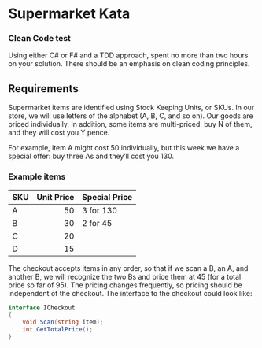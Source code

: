 Supermarket Kata
================

### Clean Code test

Using either C# or F# and a TDD approach, spent no more than two hours on your solution. There should be an emphasis on clean coding principles.

## Requirements
Supermarket items are identified using Stock Keeping Units, or SKUs. In our store, we will use letters of the alphabet (A, B, C, and so on). Our goods are priced individually. In addition, some items are multi-priced: buy N of them, and they will cost you Y pence. 

For example, item A might cost 50 individually, but this week we have a special offer: buy three As and they’ll cost you 130.

### Example items

| SKU | Unit Price | Special Price |
|-----|-----------:|---------------|
| A   | 50     	   | 3 for 130     |
| B   | 30     	   | 2 for 45      |
| C   | 20     	   |               |
| D   | 15     	   |               |


The checkout accepts items in any order, so that if we scan a B, an A, and another B, we will recognize the two Bs and price them at 45 (for a total price so far of 95). The pricing changes frequently, so pricing should be independent of the checkout. The interface to the checkout could look like:

```csharp
interface ICheckout
{
    void Scan(string item);
    int GetTotalPrice();
}
```

